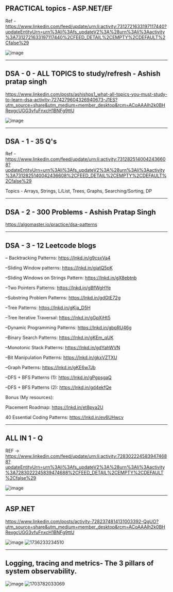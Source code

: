 ## PRACTICAL topics - ASP.NET/EF
Ref - https://www.linkedin.com/feed/update/urn:li:activity:7312721633197117440?updateEntityUrn=urn%3Ali%3Afs_updateV2%3A%28urn%3Ali%3Aactivity%3A7312721633197117440%2CFEED_DETAIL%2CEMPTY%2CDEFAULT%2Cfalse%29

![image](https://github.com/user-attachments/assets/af99c5c3-d867-4269-be33-30851c25773f)

------------------------------------------------------
## DSA - 0 - ALL TOPICS to study/refresh - Ashish pratap singh
https://www.linkedin.com/posts/ashishps1_what-all-topics-you-must-study-to-learn-dsa-activity-7274279604326940673-J1ES?utm_source=share&utm_medium=member_desktop&rcm=ACoAAAIh2k0BHRexgcUGG3vfuFnxcH1BNFg9ttU

![image](https://github.com/user-attachments/assets/a4a9ff74-1a4f-4438-a258-ad25bd7a02b5)

------------------------------------------------------
## DSA - 1 - 35 Q's
Ref - https://www.linkedin.com/feed/update/urn:li:activity:7312825140042436608?updateEntityUrn=urn%3Ali%3Afs_updateV2%3A%28urn%3Ali%3Aactivity%3A7312825140042436608%2CFEED_DETAIL%2CEMPTY%2CDEFAULT%2Cfalse%29

Topics - Arrays, Strings, L/List, Trees, Graphs, Searching/Sorting, DP

------------------------------------------------------
## DSA - 2 - 300 Problems - Ashish Pratap Singh

https://algomaster.io/practice/dsa-patterns

------------------------------------------------------
## DSA - 3 - 12 Leetcode blogs

– Backtracking Patterns: https://lnkd.in/g9csxVa4

–Sliding Window patterns: https://lnkd.in/gjatQ5pK

–Sliding Windows on Strings Pattern: https://lnkd.in/gX8ebtnb

–Two Pointers Patterns: https://lnkd.in/gBfWgHYe

–Substring Problem Patterns: https://lnkd.in/gdGtE72g

–Tree Patterns: https://lnkd.in/gKja_D5H

–Tree Iterative Traversal: https://lnkd.in/gGpXjHt5

–Dynamic Programming Patterns: https://lnkd.in/gbpRU46g

–Binary Search Patterns: https://lnkd.in/gKEm_qUK

–Monotonic Stack Patterns: https://lnkd.in/gdYahWVN

–Bit Manipulation Patterns: https://lnkd.in/gkxVZTXU

–Graph Patterns: https://lnkd.in/gKE6w7Jb

–DFS + BFS Patterns (1): https://lnkd.in/gPgpsgaQ

–DFS + BFS Patterns (2): https://lnkd.in/gd4ekfQe

Bonus (My resources): 

Placement Roadmap: https://lnkd.in/et8pva2U

40 Essential Coding Patterns: https://lnkd.in/ev6UHwcv

------------------------------------------------------
## ALL IN 1 - Q
REF -> https://www.linkedin.com/feed/update/urn:li:activity:7283022245839474688?updateEntityUrn=urn%3Ali%3Afs_updateV2%3A%28urn%3Ali%3Aactivity%3A7283022245839474688%2CFEED_DETAIL%2CEMPTY%2CDEFAULT%2Cfalse%29

![image](https://github.com/user-attachments/assets/b16d668e-beeb-4bde-a6bb-c10d9e260e5e)

------------------------------------------------------
## ASP.NET
https://www.linkedin.com/posts/activity-7282374814131003392-QgUO?utm_source=share&utm_medium=member_desktop&rcm=ACoAAAIh2k0BHRexgcUGG3vfuFnxcH1BNFg9ttU

![image](https://github.com/user-attachments/assets/5ec8015e-3755-4747-9c7a-ff88861fd97a)
![1736233234510](https://github.com/user-attachments/assets/40201bb8-5893-495f-926a-3afab659d43f)

------------------------------------------------------
## Logging, tracing and metrics- The 3 pillars of system observability. 

![image](https://github.com/user-attachments/assets/f49f48a2-983e-4a97-b384-45cf2ab5d8a3)
![1703782033069](https://github.com/user-attachments/assets/756377df-97cb-4984-a68d-5e5f36b517d7)

